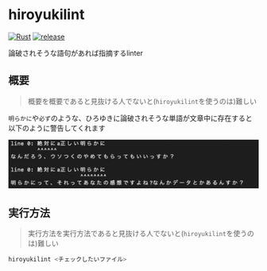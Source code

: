 # hiroyukilint
[![Rust](https://github.com/jiko21/hiroyukilint/actions/workflows/ci-test.yml/badge.svg)](https://github.com/jiko21/hiroyukilint/actions/workflows/ci-test.yml)
[![release](https://github.com/jiko21/hiroyukilint/actions/workflows/ci-releaser.yml/badge.svg)](https://github.com/jiko21/hiroyukilint/actions/workflows/ci-releaser.yml)

論破されそうな語句があれば指摘するlinter
## 概要
> 概要を概要であると見抜ける人でないと(`hiroyukilint`を使うのは)難しい

`明らかに`や`必ず`のような、ひろゆきに論破されそうな単語が文章中に存在すると以下のように警告してくれます

![実行結果](./assets/result.png)

## 実行方法
> 実行方法を実行方法であると見抜ける人でないと(`hiroyukilint`を使うのは)難しい

```bash
hiroyukilint <チェックしたいファイル>
```
